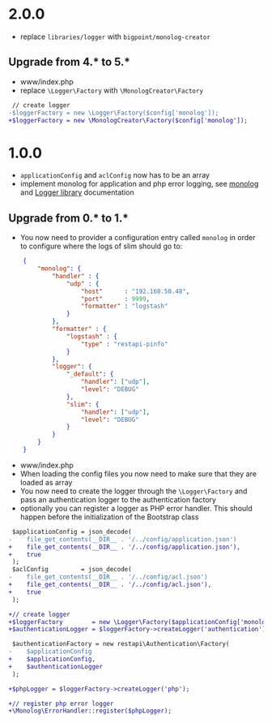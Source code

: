 # 2.0.0
- replace `libraries/logger` with `bigpoint/monolog-creator`

## Upgrade from 4.\* to 5.\*

- www/index.php
 - replace `\Logger\Factory` with `\MonologCreator\Factory`

```diff
 // create logger
-$loggerFactory = new \Logger\Factory($config['monolog']);
+$loggerFactory = new \MonologCreator\Factory($config['monolog']);
```


# 1.0.0

- `applicationConfig` and `aclConfig` now has to be an array
- implement monolog for application and php error logging, see [monolog](https://github.com/Seldaek/monolog/blob/master/doc/usage.md) and [Logger library](https://gitlab.bigpoint.net/libraries/logger/blob/master/README.md) documentation

## Upgrade from 0.\* to 1.\*

- You now need to provider a configuration entry called `monolog` in order to configure where the logs of slim should go to:

```json
    {
        "monolog": {
            "handler" : {
                "udp" : {
                    "host"      : "192.168.50.48",
                    "port"      : 9999,
                    "formatter" : "logstash"
                }
            },
            "formatter" : {
                "logstash" : {
                    "type" : "restapi-pinfo"
                }
            },
            "logger": {
                "_default": {
                    "handler": ["udp"],
                    "level": "DEBUG"
                },
                "slim": {
                    "handler": ["udp"],
                    "level": "DEBUG"
                }
            }
        }
    }
```

- www/index.php
 - When loading the config files you now need to make sure that they are loaded as array
 - You now need to create the logger through the `\Logger\Factory` and pass an authentication logger to the authentication factory
 - optionally you can register a logger as PHP error handler. This should happen before the initialization of the Bootstrap class

```diff
 $applicationConfig = json_decode(
-    file_get_contents(__DIR__ . '/../config/application.json')
+    file_get_contents(__DIR__ . '/../config/application.json'),
+    true
 );
 $aclConfig         = json_decode(
-    file_get_contents(__DIR__ . '/../config/acl.json')
+    file_get_contents(__DIR__ . '/../config/acl.json'),
+    true
 );
```
```diff
+// create logger
+$loggerFactory        = new \Logger\Factory($applicationConfig['monolog']);
+$authenticationLogger = $loggerFactory->createLogger('authentication');

 $authenticationFactory = new restapi\Authentication\Factory(
-    $applicationConfig
+    $applicationConfig,
+    $authenticationLogger
 );
```
```diff
+$phpLogger = $loggerFactory->createLogger('php');

+// register php error logger
+\Monolog\ErrorHandler::register($phpLogger);
```
